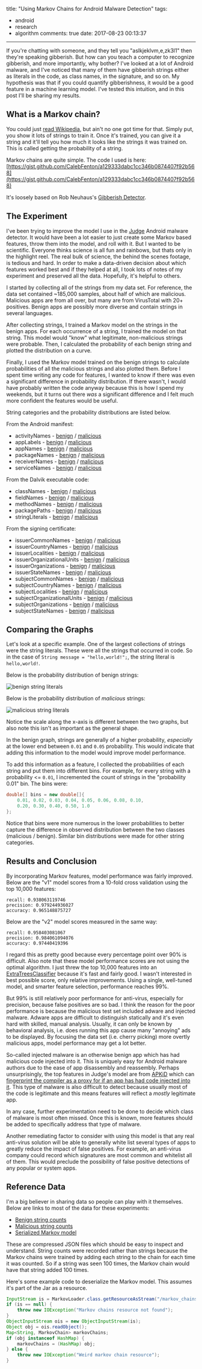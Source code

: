 title: "Using Markov Chains for Android Malware Detection"
tags:
  - android
  - research
  - algorithm
comments: true
date: 2017-08-23 00:13:37
---

If you're chatting with someone, and they tell you "aslkjeklvm,e,zk3l1" then they're speaking gibberish. But how can you teach a computer to recognize gibberish, and more importantly, why bother? I've looked at a lot of Android malware, and I've noticed that many of them have gibberish strings either as literals in the code, as class names, in the signature, and so on. My hypothesis was that if you could quantify gibberishness, it would be a good feature in a machine learning model. I've tested this intuition, and in this post I'll be sharing my results.
<!-- more -->

## What is a Markov chain?

You could just [read Wikipedia](https://en.wikipedia.org/wiki/Markov_chain), but ain't no one got time for that. Simply put, you show it lots of strings to train it. Once it's trained, you can give it a string and it'll tell you how much it looks like the strings it was trained on. This is called getting the probability of a string.

Markov chains are quite simple. The code I used is here: [https://gist.github.com/CalebFenton/a129333dabc1cc346b0874407f92b568](https://gist.github.com/CalebFenton/a129333dabc1cc346b0874407f92b568)

It's loosely based on Rob Neuhaus's [Gibberish Detector](https://github.com/rrenaud/Gibberish-Detector).

## The Experiment

I've been trying to improve the model I use in the [Judge](http://judge.rednaga.io/) Android malware detector. It would have been a lot easier to just create some Markov based features, throw them into the model, and roll with it. But I wanted to be scientific. Everyone thinks science is all fun and rainbows, but thats only in the highlight reel. The real bulk of science, the behind the scenes footage, is tedious and hard. In order to make a data-driven decision about which features worked best and if they helped at all, I took lots of notes of my experiment and preserved all the data. Hopefully, it's helpful to others.

I started by collecting all of the strings from my data set.  For reference, the data set contained ~185,000 samples, about half of which are malicious. Malicious apps are from all over, but many are from VirusTotal with 20+ positives. Benign apps are possibly more diverse and contain strings in several languages.

After collecting strings, I trained a Markov model on the strings in the benign apps. For each occurrence of a string, I trained the model on that string. This model would "know" what legitimate, non-malicious strings were probable. Then, I calculated the probability of each benign string and plotted the distribution on a curve.

Finally, I used the Markov model trained on the benign strings to calculate probabilities of all the malicious strings and also plotted them. Before I spent time writing any code for features, I wanted to know if there was even a significant difference in probability distribution. If there wasn't, I would have probably written the code anyway because this is how I spend my weekends, but it turns out there _was_ a significant difference and I felt much more confident the features would be useful.

String categories and the probability distributions are listed below.

From the Android manifest:

* activityNames - [benign](/images/using-markov-chains-for-android-malware-detection/markov_probabilities_benign_activityNames.png) / [malicious](/images/using-markov-chains-for-android-malware-detection/markov_probabilities_malicious_activityNames.png)
* appLabels - [benign](/images/using-markov-chains-for-android-malware-detection/markov_probabilities_benign_appLabels.png) / [malicious](/images/using-markov-chains-for-android-malware-detection/markov_probabilities_malicious_appLabels.png)
* appNames - [benign](/images/using-markov-chains-for-android-malware-detection/markov_probabilities_benign_appNames.png) / [malicious](/images/using-markov-chains-for-android-malware-detection/markov_probabilities_malicious_appNames.png)
* packageNames - [benign](/images/using-markov-chains-for-android-malware-detection/markov_probabilities_benign_packageNames.png) / [malicious](/images/using-markov-chains-for-android-malware-detection/markov_probabilities_malicious_packageNames.png)
* receiverNames - [benign](/images/using-markov-chains-for-android-malware-detection/markov_probabilities_benign_receiverNames.png) / [malicious](/images/using-markov-chains-for-android-malware-detection/markov_probabilities_malicious_receiverNames.png)
* serviceNames - [benign](/images/using-markov-chains-for-android-malware-detection/markov_probabilities_benign_serviceNames.png) / [malicious](/images/using-markov-chains-for-android-malware-detection/markov_probabilities_malicious_serviceNames.png)

From the Dalvik executable code:

* classNames - [benign](/images/using-markov-chains-for-android-malware-detection/markov_probabilities_benign_classNames.png) / [malicious](/images/using-markov-chains-for-android-malware-detection/markov_probabilities_malicious_classNames.png)
* fieldNames - [benign](/images/using-markov-chains-for-android-malware-detection/markov_probabilities_benign_fieldNames.png) / [malicious](/images/using-markov-chains-for-android-malware-detection/markov_probabilities_malicious_fieldNames.png)
* methodNames - [benign](/images/using-markov-chains-for-android-malware-detection/markov_probabilities_benign_methodNames.png) / [malicious](/images/using-markov-chains-for-android-malware-detection/markov_probabilities_malicious_methodNames.png)
* packagePaths - [benign](/images/using-markov-chains-for-android-malware-detection/markov_probabilities_benign_packagePaths.png) / [malicious](/images/using-markov-chains-for-android-malware-detection/markov_probabilities_malicious_packagePaths.png)
* stringLiterals - [benign](/images/using-markov-chains-for-android-malware-detection/markov_probabilities_benign_stringLiterals.png) / [malicious](/images/using-markov-chains-for-android-malware-detection/markov_probabilities_malicious_stringLiterals.png)

From the signing certificate:

* issuerCommonNames - [benign](/images/using-markov-chains-for-android-malware-detection/markov_probabilities_benign_issuerCommonNames.png) /  [malicious](/images/using-markov-chains-for-android-malware-detection/markov_probabilities_malicious_issuerCommonNames.png)
* issuerCountryNames - [benign](/images/using-markov-chains-for-android-malware-detection/markov_probabilities_benign_issuerCountryNames.png) / [malicious](/images/using-markov-chains-for-android-malware-detection/markov_probabilities_malicious_issuerCountryNames.png)
* issuerLocalities - [benign](/images/using-markov-chains-for-android-malware-detection/markov_probabilities_benign_issuerLocalities.png) / [malicious](/images/using-markov-chains-for-android-malware-detection/markov_probabilities_malicious_issuerLocalities.png)
* issuerOrganizationalUnits - [benign](/images/using-markov-chains-for-android-malware-detection/markov_probabilities_benign_issuerOrganizationalUnits.png) / [malicious](/images/using-markov-chains-for-android-malware-detection/markov_probabilities_malicious_issuerOrganizationalUnits.png)
* issuerOrganizations - [benign](/images/using-markov-chains-for-android-malware-detection/markov_probabilities_benign_issuerOrganizations.png) / [malicious](/images/using-markov-chains-for-android-malware-detection/markov_probabilities_malicious_issuerOrganizations.png)
* issuerStateNames - [benign](/images/using-markov-chains-for-android-malware-detection/markov_probabilities_benign_issuerStateNames.png) / [malicious](/images/using-markov-chains-for-android-malware-detection/markov_probabilities_malicious_issuerStateNames.png)
* subjectCommonNames - [benign](/images/using-markov-chains-for-android-malware-detection/markov_probabilities_benign_subjectCommonNames.png) / [malicious](/images/using-markov-chains-for-android-malware-detection/markov_probabilities_malicious_subjectCommonNames.png)
* subjectCountryNames - [benign](/images/using-markov-chains-for-android-malware-detection/markov_probabilities_benign_subjectCountryNames.png) / [malicious](/images/using-markov-chains-for-android-malware-detection/markov_probabilities_malicious_subjectCountryNames.png)
* subjectLocalities - [benign](/images/using-markov-chains-for-android-malware-detection/markov_probabilities_benign_subjectLocalities.png) / [malicious](/images/using-markov-chains-for-android-malware-detection/markov_probabilities_malicious_subjectLocalities.png)
* subjectOrganizationalUnits - [benign](/images/using-markov-chains-for-android-malware-detection/markov_probabilities_benign_subjectOrganizationalUnits.png) / [malicious](/images/using-markov-chains-for-android-malware-detection/markov_probabilities_malicious_subjectOrganizationalUnits.png)
* subjectOrganizations - [benign](/images/using-markov-chains-for-android-malware-detection/markov_probabilities_benign_subjectOrganizations.png) / [malicious](/images/using-markov-chains-for-android-malware-detection/markov_probabilities_malicious_subjectOrganizations.png)
* subjectStateNames - [benign](/images/using-markov-chains-for-android-malware-detection/markov_probabilities_benign_subjectStateNames.png) / [malicious](/images/using-markov-chains-for-android-malware-detection/markov_probabilities_malicious_subjectStateNames.png)

## Comparing the Graphs

Let's look at a specific example. One of the largest collections of strings were the string literals. These were all the strings that occurred in code. So in the case of `String message = "hello,world!";`, the string literal is `hello,world!`.

Below is the probability distribution of benign strings:

![benign string literals](/images/using-markov-chains-for-android-malware-detection/markov_probabilities_benign_stringLiterals.png)

Below is the probability distribution of *malicious* strings:

![malicious string literals](/images/using-markov-chains-for-android-malware-detection/markov_probabilities_malicious_stringLiterals.png)

Notice the scale along the x-axis is different between the two graphs, but also note this isn't as important as the general shape.

In the benign graph, strings are generally of a higher probability, _especially_ at the lower end between `0.01` and `0.05` probability. This would indicate that adding this information to the model would improve model performance.

To add this information as a feature, I collected the probabilities of each string and put them into different bins. For example, for every string with a probability <= `0.01`, I incremented the count of strings in the "probability 0.01" bin. The bins were:

```java
double[] bins = new double[]{
    0.01, 0.02, 0.03, 0.04, 0.05, 0.06, 0.08, 0.10,
    0.20, 0.30, 0.40, 0.50, 1.0
};
```

Notice that bins were more numerous in the lower probabilities to better capture the difference in observed distribution between the two classes (malicious / benign). Similar bin distributions were made for other string categories.

## Results and Conclusion

By incorporating Markov features, model performance was fairly improved. Below are the "v1" model scores from a 10-fold cross validation using the top 10,000 features:

```
recall: 0.938063119746
precision: 0.979244936027
accuracy: 0.965148875727
```

Below are the "v2" model scores measured in the same way:

```
recall: 0.958403081067
precision: 0.984061094076
accuracy: 0.97440419396
```

I regard this as pretty good because every percentage point over 90% is difficult. Also note that these model performance scores are not using the optimal algorithm. I just threw the top 10,000 features into an [ExtraTreesClassifier](http://scikit-learn.org/stable/modules/generated/sklearn.ensemble.ExtraTreesClassifier.html) because it's fast and fairly good. I wasn't interested in best possible score, only relative improvements. Using a single, well-tuned model, and smarter feature selection, performance reaches 99%.

But 99% is still relatively poor performance for anti-virus, especially for precision, because false positives are so bad. I think the reason for the poor performance is because the malicious test set included adware and injected malware. Adware apps are difficult to distinguish statically and it's even hard with skilled, manual analysis. Usually, it can only be known by behavioral analysis, i.e. does running this app cause many "annoying" ads to be displayed. By focusing the data set (i.e. cherry picking) more overtly malicious apps, model performance may get a lot better.

So-called injected malware is an otherwise benign app which has had malicious code injected into it. This is uniquely easy for Android malware authors due to the ease of app disassembly and reassembly. Perhaps unsurprisingly, the top features in Judge's model are from [APKiD](https://github.com/rednaga/APKiD) which can [fingerprint the compiler as a proxy for if an app has had code injected into it](https://rednaga.io/2016/07/31/detecting_pirated_and_malicious_android_apps_with_apkid/). This type of malware is also difficult to detect because usually most of the code is legitimate and this means features will reflect a _mostly_ legitimate app.

In any case, further experimentation need to be done to decide which class of malware is most often missed. Once this is known, more features should be added to specifically address that type of malware.

Another remediating factor to consider with using this model is that any real anti-virus solution will be able to generally white list several types of apps to greatly reduce the impact of false positives. For example, an anti-virus company could record which signatures are most common and whitelist all of them. This would preclude the possibility of false positive detections of any popular or system apps.


## Reference Data

I'm a big believer in sharing data so people can play with it themselves. Below are links to most of the data for these experiments:

* [Benign string counts](https://mega.nz/#!rdFXHajZ!bLoXZhZ48-54qYqSNl408KB9hRresmfGTIbVbo0vW4A)
* [Malicious string counts](https://mega.nz/#!WQFThLKb!0jh4sTpuHB0LXUFCWqNNArL8uEZ59LaeJvcwN1c7Bqo)
* [Serialized Markov model](https://mega.nz/#!zZl20S6Y!ENjjbriwnslkbv1EDTxBesrhARUads2RZIitSTrLgdQ)

These are compressed JSON files which should be easy to inspect and understand. String counts were recorded rather than strings because the Markov chains were trained by adding each string to the chain for each time it was counted. So if a string was seen 100 times, the Markov chain would have that string added 100 times.

Here's some example code to deserialize the Markov model. This assumes it's part of the Jar as a resource.

```java
InputStream is = MarkovLoader.class.getResourceAsStream("/markov_chains.obj");
if (is == null) {
    throw new IOException("Markov chains resource not found");
}
ObjectInputStream ois = new ObjectInputStream(is);
Object obj = ois.readObject();
Map<String, MarkovChain> markovChains;
if (obj instanceof HashMap) {
    markovChains = (HashMap) obj;
} else {
    throw new IOException("Weird markov chain resource");
}
```
